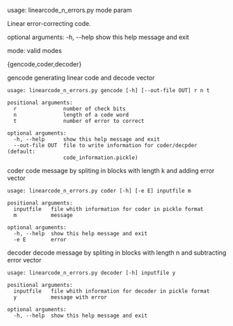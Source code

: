 usage: linearcode_n_errors.py mode param

Linear error-correcting code.

optional arguments: -h, --help show this help message and exit

mode: valid modes

{gencode,coder,decoder}

gencode             generating linear code and decode vector

    usage: linearcode_n_errors.py gencode [-h] [--out-file OUT] r n t

    positional arguments:
      r               number of check bits
      n               length of a code word
      t               number of error to correct

    optional arguments:
      -h, --help      show this help message and exit
      --out-file OUT  file to write information for coder/decpder (default:
                      code_information.pickle)
              
              
coder               code message by spliting in blocks with length k and
                    adding error vector
                    
    usage: linearcode_n_errors.py coder [-h] [-e E] inputfile m

    positional arguments:
      inputfile   file whith information for coder in pickle format
      m           message

    optional arguments:
      -h, --help  show this help message and exit
      -e E        error
      
      
decoder             decode message by spliting in blocks with length n and
                    subtracting error vector
                    
    usage: linearcode_n_errors.py decoder [-h] inputfile y

    positional arguments:
      inputfile   file whith information for decoder in pickle format
      y           message with error

    optional arguments:
      -h, --help  show this help message and exit
